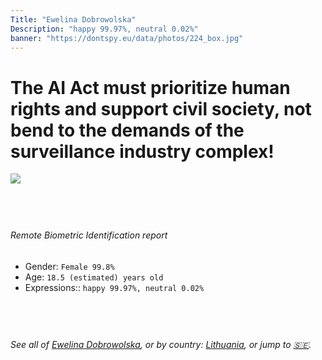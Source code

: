 ```yaml
---
Title: "Ewelina Dobrowolska"
Description: "happy 99.97%, neutral 0.02%"
banner: "https://dontspy.eu/data/photos/224_box.jpg"
---
```


# The AI Act must prioritize human rights and support civil society, not bend to the demands of the surveillance industry complex!

<link rel="stylesheet" type="text/css" href="/css/blog.css" />

<div class="is-fake" hidden>

_This image is **clearly fake**_, yet we [continue to collect them because the AI Act negotiations](/blog/why-deepfake/) are heading in a direction that will only make people's lives more complicated. For a more in-depth explanation, read: [Double threat: why losing the battle against Face Biometrics would fuel the proliferation of deepfakes](/blog/the-dual-threat-how-losing-the-biometric-battle-fuels-deepfake-proliferation/).


</div>

<!-- <img src="https://dontspy.eu/data/photos/54_box.jpg" /> -->
<img src="https://dontspy.eu/data/photos/224_box.jpg" />

## <br>

###### Remote Biometric Identification report

* <span class="label">Gender:</span> `Female 99.8%`
* <span class="label">Age:</span> `18.5 (estimated) years old`
* <span class="label">Expressions::</span> `happy 99.97%, neutral 0.02%`

## <br>

###### See all of [Ewelina Dobrowolska](/policymaker#Ewelina%20Dobrowolska), or by country: [Lithuania](/country#Lithuania), or jump to [🇸🇪](/x/200).

## <br>
